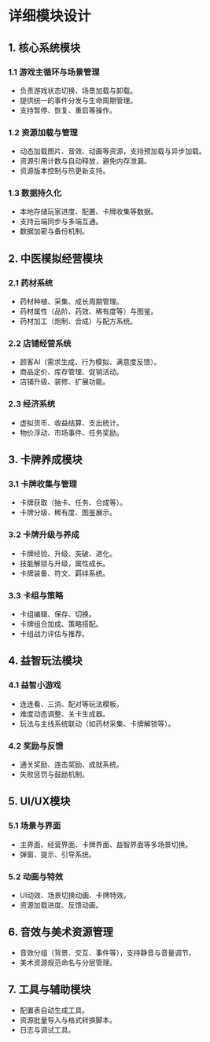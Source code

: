 # 详细模块设计

## 1. 核心系统模块
### 1.1 游戏主循环与场景管理
- 负责游戏状态切换、场景加载与卸载。
- 提供统一的事件分发与生命周期管理。
- 支持暂停、恢复、重启等操作。

### 1.2 资源加载与管理
- 动态加载图片、音效、动画等资源，支持预加载与异步加载。
- 资源引用计数与自动释放，避免内存泄漏。
- 资源版本控制与热更新支持。

### 1.3 数据持久化
- 本地存储玩家进度、配置、卡牌收集等数据。
- 支持云端同步与多端互通。
- 数据加密与备份机制。

## 2. 中医模拟经营模块
### 2.1 药材系统
- 药材种植、采集、成长周期管理。
- 药材属性（品阶、药效、稀有度等）与图鉴。
- 药材加工（炮制、合成）与配方系统。

### 2.2 店铺经营系统
- 顾客AI（需求生成、行为模拟、满意度反馈）。
- 商品定价、库存管理、促销活动。
- 店铺升级、装修、扩展功能。

### 2.3 经济系统
- 虚拟货币、收益结算、支出统计。
- 物价浮动、市场事件、任务奖励。

## 3. 卡牌养成模块
### 3.1 卡牌收集与管理
- 卡牌获取（抽卡、任务、合成等）。
- 卡牌分级、稀有度、图鉴展示。

### 3.2 卡牌升级与养成
- 卡牌经验、升级、突破、进化。
- 技能解锁与升级，属性成长。
- 卡牌装备、符文、羁绊系统。

### 3.3 卡组与策略
- 卡组编辑、保存、切换。
- 卡牌组合加成、策略搭配。
- 卡组战力评估与推荐。

## 4. 益智玩法模块
### 4.1 益智小游戏
- 连连看、三消、配对等玩法模板。
- 难度动态调整、关卡生成器。
- 玩法与主线系统联动（如药材采集、卡牌解锁等）。

### 4.2 奖励与反馈
- 通关奖励、连击奖励、成就系统。
- 失败惩罚与鼓励机制。

## 5. UI/UX模块
### 5.1 场景与界面
- 主界面、经营界面、卡牌界面、益智界面等多场景切换。
- 弹窗、提示、引导系统。

### 5.2 动画与特效
- UI动效、场景切换动画、卡牌特效。
- 资源加载进度、反馈动画。

## 6. 音效与美术资源管理
- 音效分组（背景、交互、事件等），支持静音与音量调节。
- 美术资源规范命名与分层管理。

## 7. 工具与辅助模块
- 配置表自动生成工具。
- 资源批量导入与格式转换脚本。
- 日志与调试工具。